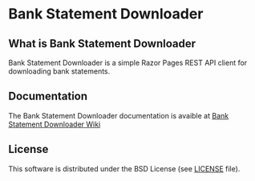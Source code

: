 # Bank Statement Downloader
## What is Bank Statement Downloader
Bank Statement Downloader is a simple Razor Pages REST API client for downloading bank statements. 

## Documentation
The Bank Statement Downloader documentation is avaible at [Bank Statement Downloader Wiki](https://github.com/bartekkois/BankStatementDownloader/wiki/Home)

## License
This software is distributed under the BSD License (see [LICENSE](https://raw.githubusercontent.com/bartekkois/BankStatementDownloader/master/LICENSE.txt) file).
